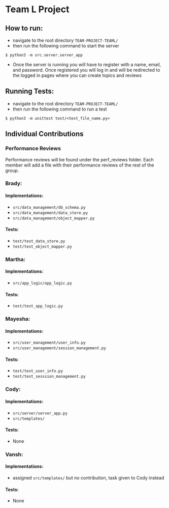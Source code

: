 # Team L Project

## How to run:
- navigate to the root directory `TEAM-PROJECT-TEAML/`
- then run the following command to start the server
```
$ python3 -m src.server.server_app
```
- Once the server is running you will have to register with a name, email, and password. Once registered you will log in and will be redirected to the logged in pages where you can create topics and reviews

## Running Tests:
- navigate to the root directory `TEAM-PROJECT-TEAML/`
- then run the following command to run a test
```
$ python3 -m unittest test/<test_file_name.py>
```

## Individual Contributions

### Performance Reviews
Performance reviews will be found under the perf_reviews folder. Each member will add a file with their performance reviews of the rest of the group.

### Brady:
#### Implementations:
- `src/data_management/db_schema.py`
- `src/data_management/data_store.py`
- `src/data_management/object_mapper.py`

#### Tests:
- `test/test_data_store.py`
- `test/test_object_mapper.py`

### Martha:
#### Implementations:
- `src/app_logic/app_logic.py`

#### Tests:
- `test/test_app_logic.py`

### Mayesha:
#### Implementations:
- `src/user_management/user_info.py`
- `src/user_management/session_management.py`

#### Tests:
- `test/test_user_info.py`
- `test/test_sesssion_management.py`

### Cody:
#### Implementations:
- `src/server/server_app.py`
- `src/templates/`

#### Tests:
- None

### Vansh:
#### Implementations:
- assigned `src/templates/` but no contribution, task given to Cody instead

#### Tests:
- None